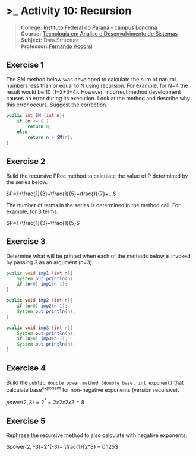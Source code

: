 # >\_ Activity 10: Recursion

> **College:** [Instituto Federal do Paraná - campus Londrina](https://londrina.ifpr.edu.br) \
> **Course:** [Tecnologia em Analise e Desenvolvimento de Sistemas](https://londrina.ifpr.edu.br/tecnologia-em-analise-e-desenvolvimento-de-sistemas/componentes-curriculares/) \
> **Subject:** Data Structure \
> **Professor:** [Fernando Accorsi](https://www.linkedin.com/in/fernando-accorsi-b6252823/)

## Exercise 1

The SM method below was developed to calculate the sum of natural numbers less than or equal to N using recursion. For example, for N=4 the result would be 10 (1+2+3+4). However, incorrect method development causes an error during its execution. Look at the method and describe why this error occurs. Suggest the correction.

```java
public int SM (int n){
    if (n <= 0 )
        return 0;
    else
        return n + SM(n);
}
```

## Exercise 2

Build the recursive PRec method to calculate the value of P determined by the series below.

$P=1+\frac{1}{3}+\frac{1}{5}+\frac{1}{7}+...$

The number of terms in the series is determined in the method call. For example, for 3 terms:

$P=1+\frac{1}{3}+\frac{1}{5}$

## Exercise 3

Determine what will be printed when each of the methods below is invoked by passing 3 as an argument (n=3).

```java
public void imp1 (int n){
    System.out.println(n);
    if (n>0) imp1(n-1);
}

public void imp2 (int n){
    if (n>0) imp2(n-1);
    System.out.println(n);
}

public void imp3 (int n){
    System.out.println(n);
    if (n>0) imp3(n-1);
    System.out.println(n);
}

```

## Exercise 4

Build the `public double power method (double base, int exponent)` that calculate base<sup>exponent</sup> for non-negative exponents (version recursive).

$power(2, 3)=2^³ = 2x2x2x2 = 8$

## Exercise 5

Rephrase the recursive method to also calculate with negative exponents.

$power(2, -3)=2^{-3}= \frac{1}{2^3} = 0.125$
